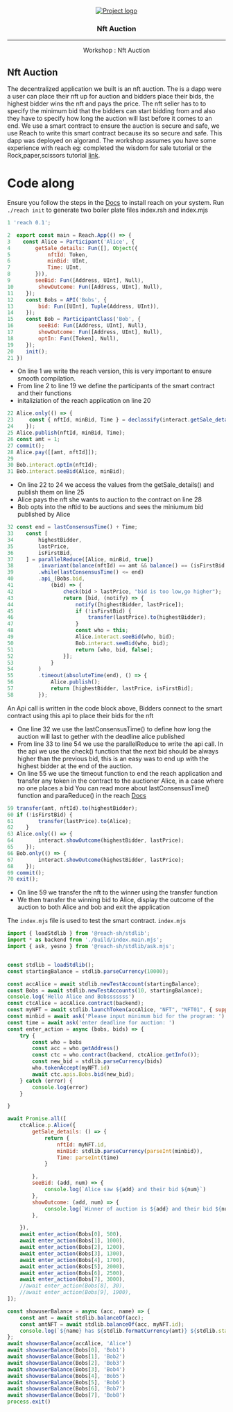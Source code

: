 <p align="center">
  <a href="" rel="noopener">
 <img src="https://docs.reach.sh/assets/logo.png" alt="Project logo"></a>
</p>
<h3 align="center">Nft Auction</h3>

<div align="center">


</div>

---

<p align="center"> Workshop : Nft Auction
    <br> 
</p>

## Nft Auction
The decentralized application we built is an nft auction. The is a dapp were a user can place their nft up for auction and bidders place their bids, the highest bidder wins the nft and pays the price. The nft seller has to to specify the minimum bid that the bidders can start bidding from and also they have to specify how long the auction will last before it comes to an end.
We use a smart contract to ensure the auction is secure and safe, we use Reach to write this smart contract because its so secure and safe. This dapp was deployed on algorand.
The workshop assumes you have some experience with reach eg: completed the wisdom for sale tutorial or the Rock,paper,scissors tutorial [link](https://www.reach.sh).

# Code along
Ensure you follow the steps in the [Docs](https://www.reach.sh) to install reach on your system.
Run `./reach init` to generate two boiler plate files index.rsh and index.mjs

```js
1 'reach 0.1';

2  export const main = Reach.App(() => {
3    const Alice = Participant('Alice', {
4        getSale_details: Fun([], Object({
5            nftId: Token,
6            minBid: UInt,
7            Time: UInt,
8        })),
9        seeBid: Fun([Address, UInt], Null),
10        showOutcome: Fun([Address, UInt], Null),
11    });
12    const Bobs = API('Bobs', {
13        bid: Fun([UInt], Tuple(Address, UInt)),
14    });
15    const Bob = ParticipantClass('Bob', {
16        seeBid: Fun([Address, UInt], Null),
17        showOutcome: Fun([Address, UInt], Null),
18        optIn: Fun([Token], Null),
19    });
20    init();
21 })
```
* On line 1 we write the reach version, this is very important to ensure smooth compilation.
* From line 2 to line 19 we define the participants of the smart contract and their functions
* initaliziation of the reach application on line 20

```js
22 Alice.only(() => {
23     const { nftId, minBid, Time } = declassify(interact.getSale_details());
24    });
25 Alice.publish(nftId, minBid, Time);
26 const amt = 1;
27 commit();
28 Alice.pay([[amt, nftId]]);
29
30 Bob.interact.optIn(nftId);
31 Bob.interact.seeBid(Alice, minBid);
```
* On line 22 to 24 we access the values from the getSale_details() and publish them on line 25
* Alice pays the nft she wants to auction to the contract on line 28
* Bob opts into the nftid to be auctions and sees the miniumum bid published by Alice

```js
32 const end = lastConsensusTime() + Time;
33    const [
34        highestBidder,
35        lastPrice,
36        isFirstBid,
37    ] = parallelReduce([Alice, minBid, true])
38        .invariant(balance(nftId) == amt && balance() == (isFirstBid ? 0 : lastPrice))
39        .while(lastConsensusTime() <= end)
40        .api_(Bobs.bid,
41            (bid) => {
42                check(bid > lastPrice, "bid is too low,go higher");
43                return [bid, (notify) => {
44                    notify([highestBidder, lastPrice]);
45                    if (!isFirstBid) {
46                        transfer(lastPrice).to(highestBidder);
47                    }
48                    const who = this;
49                    Alice.interact.seeBid(who, bid);
50                    Bob.interact.seeBid(who, bid);
51                    return [who, bid, false];
52                }];
53            }
54        )
55        .timeout(absoluteTime(end), () => {
56            Alice.publish();
57            return [highestBidder, lastPrice, isFirstBid];
58        });
```
An Api call is written in the code block above, Bidders connect to the smart contract using this api to place their bids for the nft
* One line 32 we use the lastConsensusTime() to define how long the auction will last to gether with the deadline alice published
* From line 33 to line 54 we use the parallelReduce to write the api call. In the api we use the check() function that the next bid should be always higher than the previous bid, this is an easy was to end up with the highest bidder at the end of the auction.
* On line 55 we use the timeout function to end the reach application and transfer any token in the contract to the auctioner Alice, in a case where no one places a bid
You can read more about lastConsensusTime() function and paraReduce() in the reach [Docs](https://docs.reach.sh/rsh/)

```js
59 transfer(amt, nftId).to(highestBidder);
60 if (!isFirstBid) {
61        transfer(lastPrice).to(Alice);
62    }
63 Alice.only(() => {
64        interact.showOutcome(highestBidder, lastPrice);
65    });
66 Bob.only(() => {
67        interact.showOutcome(highestBidder, lastPrice);
68    });
69 commit();
70 exit();
```
* On line 59 we transfer the nft to the winner using the transfer function
* We then transfer the winning bid to Alice, display the outcome of the auction to both Alice and bob and exit the application

The `index.mjs` file is used to test the smart contract.
`index.mjs`
```js
import { loadStdlib } from '@reach-sh/stdlib';
import * as backend from './build/index.main.mjs';
import { ask, yesno } from '@reach-sh/stdlib/ask.mjs';


const stdlib = loadStdlib();
const startingBalance = stdlib.parseCurrency(10000);

const accAlice = await stdlib.newTestAccount(startingBalance);
const Bobs = await stdlib.newTestAccounts(10, startingBalance);
console.log('Hello Alice and Bobsssssss')
const ctcAlice = accAlice.contract(backend);
const myNFT = await stdlib.launchToken(accAlice, "NFT", "NFT01", { supply: 1 });
const minbid = await ask('Please input minimum bid for the program: ')
const time = await ask('enter deadline for auction: ')
const enter_action = async (bobs, bids) => {
    try {
        const who = bobs
        const acc = who.getAddress()
        const ctc = who.contract(backend, ctcAlice.getInfo());
        const new_bid = stdlib.parseCurrency(bids)
        who.tokenAccept(myNFT.id)
        await ctc.apis.Bobs.bid(new_bid);
    } catch (error) {
        console.log(error)
    }

}

await Promise.all([
    ctcAlice.p.Alice({
        getSale_details: () => {
            return {
                nftId: myNFT.id,
                minBid: stdlib.parseCurrency(parseInt(minbid)),
                Time: parseInt(time)
            }

        },
        seeBid: (add, num) => {
            console.log(`Alice saw ${add} and their bid ${num}`)
        },
        showOutcome: (add, num) => {
            console.log(`Winner of auction is ${add} and their bid ${num}`)
        },

    }),
    await enter_action(Bobs[0], 500),
    await enter_action(Bobs[1], 1000),
    await enter_action(Bobs[2], 1200),
    await enter_action(Bobs[3], 1300),
    await enter_action(Bobs[4], 1700),
    await enter_action(Bobs[5], 2000),
    await enter_action(Bobs[6], 2500),
    await enter_action(Bobs[7], 3000),
    //await enter_action(Bobs[8], 30),
    //await enter_action(Bobs[9], 1900),
]);

const showuserBalance = async (acc, name) => {
    const amt = await stdlib.balanceOf(acc);
    const amtNFT = await stdlib.balanceOf(acc, myNFT.id);
    console.log(`${name} has ${stdlib.formatCurrency(amt)} ${stdlib.standardUnit} and ${amtNFT} of the NFT`);
};
await showuserBalance(accAlice, 'Alice')
await showuserBalance(Bobs[0], 'Bob1')
await showuserBalance(Bobs[1], 'Bob2')
await showuserBalance(Bobs[2], 'Bob3')
await showuserBalance(Bobs[3], 'Bob4')
await showuserBalance(Bobs[4], 'Bob5')
await showuserBalance(Bobs[5], 'Bob6')
await showuserBalance(Bobs[6], 'Bob7')
await showuserBalance(Bobs[7], 'Bob8')
process.exit()
```
